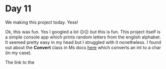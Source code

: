 # Day 11

We making this project today. Yess!

Ok, this was fun. Yes I googled a lot 😉😉 but this is fun. This project itself is a simple console app which prints random letters from the english alphabet. It seemed pretty easy in my head but I struggled with it nonetheless. I found out about the **Convert** class in Ms docs [here](https://docs.microsoft.com/en-us/dotnet/api/system.convert.tochar?view=net-5.0) which converts an int to a char (in my case).

The link to the 